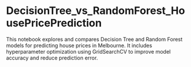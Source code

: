 # DecisionTree_vs_RandomForest_HousePricePrediction
This notebook explores and compares Decision Tree and Random Forest models for predicting house prices in Melbourne. It includes hyperparameter optimization using GridSearchCV to improve model accuracy and reduce prediction error.
